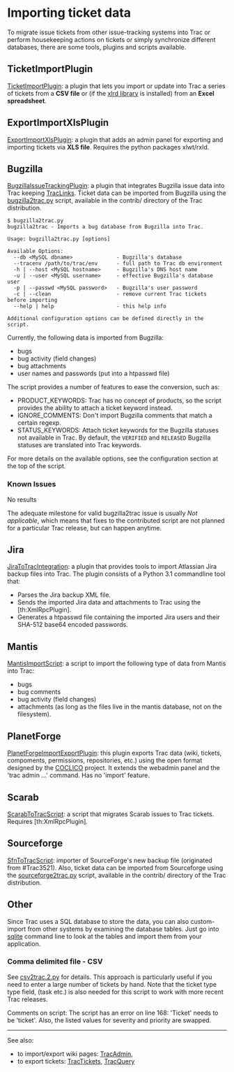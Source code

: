 # Importing ticket data


To migrate issue tickets from other issue-tracking systems into Trac or perform housekeeping actions on tickets or simply synchronize different databases, there are some tools, plugins and scripts available. 

## TicketImportPlugin

[TicketImportPlugin](https://trac-hacks.org/wiki/TicketImportPlugin): a plugin that lets you import or update into Trac a series of tickets from a **CSV file** or (if the [ xlrd library](https://pypi.python.org/pypi/xlrd) is installed) from an **Excel spreadsheet**. 

## ExportImportXlsPlugin

[ExportImportXlsPlugin](https://trac-hacks.org/wiki/ExportImportXlsPlugin): a plugin that adds an admin panel for exporting and importing tickets via **XLS file**. Requires the python packages xlwt/rxld.

## Bugzilla

[BugzillaIssueTrackingPlugin](https://trac-hacks.org/wiki/BugzillaIssueTrackingPlugin): a plugin that integrates Bugzilla issue data into Trac keeping [TracLinks](trac-links). Ticket data can be imported from Bugzilla using the [ bugzilla2trac.py](http://trac.edgewall.org/intertrac/browser%3Atrunk/contrib/bugzilla2trac.py) script, available in the contrib/ directory of the Trac distribution.

```wiki
$ bugzilla2trac.py
bugzilla2trac - Imports a bug database from Bugzilla into Trac.

Usage: bugzilla2trac.py [options]

Available Options:
  --db <MySQL dbname>              - Bugzilla's database
  --tracenv /path/to/trac/env      - full path to Trac db environment
  -h | --host <MySQL hostname>     - Bugzilla's DNS host name
  -u | --user <MySQL username>     - effective Bugzilla's database user
  -p | --passwd <MySQL password>   - Bugzilla's user password
  -c | --clean                     - remove current Trac tickets before importing
  --help | help                    - this help info

Additional configuration options can be defined directly in the script.
```


Currently, the following data is imported from Bugzilla:

- bugs
- bug activity (field changes)
- bug attachments
- user names and passwords (put into a htpasswd file)


The script provides a number of features to ease the conversion, such as:

- PRODUCT_KEYWORDS: Trac has no concept of products, so the script provides the ability to attach a ticket keyword instead.
- IGNORE_COMMENTS: Don't import Bugzilla comments that match a certain regexp.
- STATUS_KEYWORDS: Attach ticket keywords for the Bugzilla statuses not available in Trac. By default, the `VERIFIED` and `RELEASED` Bugzilla statuses are translated into Trac keywords.


For more details on the available options, see the configuration section at the top of the script.

### Known Issues

No results


The adequate milestone for valid bugzilla2trac issue is usually *Not applicable*, which means that fixes to the contributed script are not planned for a particular Trac release, but can happen anytime.

## Jira

[JiraToTracIntegration](https://trac-hacks.org/wiki/JiraToTracIntegration): a plugin that provides tools to import Atlassian Jira backup files into Trac. The plugin consists of a Python 3.1 commandline tool that:

- Parses the Jira backup XML file.
- Sends the imported Jira data and attachments to Trac using the \[th:XmlRpcPlugin\].
- Generates a htpasswd file containing the imported Jira users and their SHA-512 base64 encoded passwords.

## Mantis

[MantisImportScript](https://trac-hacks.org/wiki/MantisImportScript): a script to import the following type of data from Mantis into Trac:

- bugs
- bug comments
- bug activity (field changes)
- attachments (as long as the files live in the mantis database, not on the filesystem).

## PlanetForge

[PlanetForgeImportExportPlugin](https://trac-hacks.org/wiki/PlanetForgeImportExportPlugin): this plugin exports Trac data (wiki, tickets, compoments, permissions, repositories, etc.) using the open format designed by the [ COCLICO](https://gforge.inria.fr/projects/coclico/) project. It extends the webadmin panel and the 'trac admin ...' command. Has no 'import' feature. 

## Scarab

[ScarabToTracScript](https://trac-hacks.org/wiki/ScarabToTracScript): a script that migrates Scarab issues to Trac tickets. Requires \[th:XmlRpcPlugin\].

## Sourceforge

[SfnToTracScript](https://trac-hacks.org/wiki/SfnToTracScript): importer of SourceForge's new backup file (originated from \#Trac3521).
Also, ticket data can be imported from Sourceforge using the [sourceforge2trac.py](http://trac.edgewall.org/intertrac/browser%3Atrunk/contrib/sourceforge2trac.py) script, available in the contrib/ directory of the Trac distribution.

## Other


Since Trac uses a SQL database to store the data, you can also custom-import from other systems by examining the database tables. Just go into [sqlite](http://www.sqlite.org/sqlite.html) command line to look at the tables and import them from your application.

### Comma delimited file - CSV


See [csv2trac.2.py](http://trac.edgewall.org/intertrac/attachment%3Acsv2trac.2.py%3Awiki%3ATracSynchronize) for details. This approach is particularly useful if you need to enter a large number of tickets by hand. Note that the ticket type type field, (task etc.) is also needed for this script to work with more recent Trac releases.


Comments on script: The script has an error on line 168: 'Ticket' needs to be 'ticket'. Also, the listed values for severity and priority are swapped. 

---



See also: 


- to import/export wiki pages: [TracAdmin](trac-admin), 
- to export tickets: [TracTickets](trac-tickets), [TracQuery](trac-query)
